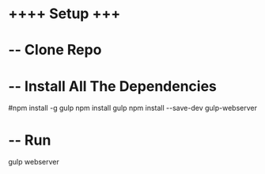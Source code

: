 
# ++++ Setup +++

# -- Clone Repo


# -- Install All The Dependencies
#npm install -g gulp
npm install gulp
npm install --save-dev gulp-webserver

# -- Run
gulp webserver
